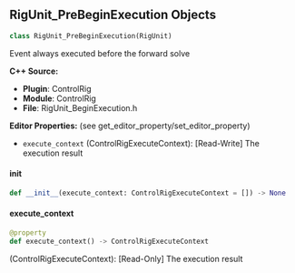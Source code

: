 ## RigUnit_PreBeginExecution Objects

```python
class RigUnit_PreBeginExecution(RigUnit)
```

Event always executed before the forward solve

**C++ Source:**

- **Plugin**: ControlRig
- **Module**: ControlRig
- **File**: RigUnit_BeginExecution.h

**Editor Properties:** (see get_editor_property/set_editor_property)

- ``execute_context`` (ControlRigExecuteContext):  [Read-Write] The execution result

<a id="unreal.RigUnit_PreBeginExecution.__init__"></a>

#### __init__

```python
def __init__(execute_context: ControlRigExecuteContext = []) -> None
```

<a id="unreal.RigUnit_PreBeginExecution.execute_context"></a>

#### execute_context

```python
@property
def execute_context() -> ControlRigExecuteContext
```

(ControlRigExecuteContext):  [Read-Only] The execution result

<a id="unreal.RigUnit_PostBeginExecution"></a>